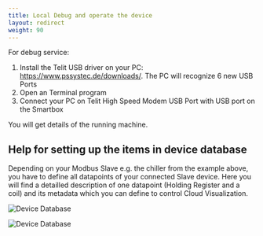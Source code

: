 ```yaml
---
title: Local Debug and operate the device
layout: redirect
weight: 90
---
```


For debug service:
1.	Install the Telit USB driver on your PC: https://www.pssystec.de/downloads/. The PC will recognize 6 new USB Ports
2.	Open an Terminal program
3.	Connect your PC on Telit High Speed Modem USB Port with USB port on the Smartbox

You will get details of the running machine.


## <a name="device-database"></a>Help for setting up the items in device database

Depending on your Modbus Slave e.g. the chiller from the example above, you have to define all datapoints of your connected Slave device. Here you will find a detailled description of one datapoint (Holding Register and a coil) and its metadata which you can define to control Cloud Visualization. 

![Device Database](/images/devices/smartbox-io/device-database1.png)

![Device Database](/images/devices/smartbox-io/device-database2.png)